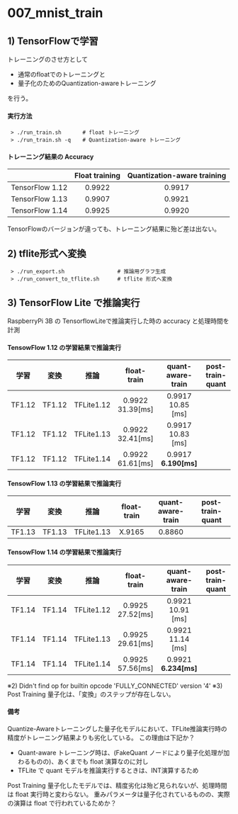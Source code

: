 # 007_mnist_train

## 1) TensorFlowで学習
トレーニングのさせ方として

- 通常のfloatでのトレーニングと
- 量子化のためのQuantization-awareトレーニング

を行う。


#### 実行方法
```
 > ./run_train.sh     　# float トレーニング
 > ./run_train.sh -q  　# Quantization-aware トレーニング
```


#### トレーニング結果の Accuracy

|                      |Float training|Quantization-aware training|
|:--------------------:|:------------:|:-------------------------:|
|TensorFlow 1.12       | 0.9922       | 0.9917                    |
|TensorFlow 1.13       | 0.9907       | 0.9921                    |
|TensorFlow 1.14       | 0.9925       | 0.9920                    |

TensorFlowのバージョンが違っても、トレーニング結果に殆ど差は出ない。


## 2) tflite形式へ変換
```
 > ./run_export.sh    　           # 推論用グラフ生成
 > ./run_convert_to_tflite.sh    　# tflite 形式へ変換
```

## 3) TensorFlow Lite で推論実行
RaspberryPi 3B の TensorflowLiteで推論実行した時の accuracy と処理時間を計測

#### TensowFlow 1.12 の学習結果で推論実行
|学習  |変換  |推論      | float-train           | quant-aware-train         | post-train-quant      |
|:----:|:----:|:--------:| :-------------------: | :-----------------------: | :-------------------: |
|TF1.12|TF1.12|TFLite1.12| 0.9922 <br> 31.39[ms] | 0.9917 <br>  10.85 [ms]   |                       |
|TF1.12|TF1.12|TFLite1.13| 0.9922 <br> 32.41[ms] | 0.9917 <br>  10.83 [ms]   |                       |
|TF1.12|TF1.12|TFLite1.14| 0.9922 <br> 61.61[ms] | 0.9917 <br> **6.190[ms]** |                       |


#### TensowFlow 1.13 の学習結果で推論実行
|学習  |変換  |推論      | float-train           | quant-aware-train         | post-train-quant      |
|:----:|:----:|:--------:| :-------------------: | :-----------------------: | :-------------------: |
|TF1.13|TF1.13|TFLite1.13| X.9165                | 0.8860                    |                       |



#### TensowFlow 1.14 の学習結果で推論実行
|学習  |変換  |推論      | float-train           | quant-aware-train         | post-train-quant      |
|:----:|:----:|:--------:| :-------------------: | :-----------------------: | :-------------------: |
|TF1.14|TF1.14|TFLite1.12| 0.9925 <br> 27.52[ms] | 0.9921 <br>  10.91 [ms]   |                       |
|TF1.14|TF1.14|TFLite1.13| 0.9925 <br> 29.61[ms] | 0.9921 <br>  11.14 [ms]   |                       |
|TF1.14|TF1.14|TFLite1.14| 0.9925 <br> 57.56[ms] | 0.9921 <br> **6.234[ms]** |                       |


※2) Didn't find op for builtin opcode 'FULLY_CONNECTED' version '4'
※3) Post Training 量子化は、「変換」のステップが存在しない。


#### 備考
Quantize-Awareトレーニングした量子化モデルにおいて、TFLite推論実行時の精度がトレーニング結果よりも劣化している。
この理由は下記か？
- Quant-aware トレーニング時は、(FakeQuant ノードにより量子化処理が加わるものの)、あくまでも float 演算なのに対し
- TFLite で quant モデルを推論実行するときは、INT演算するため

Post Training 量子化したモデルでは、精度劣化は殆ど見られないが、処理時間は float 実行時と変わらない。
重みパラメータは量子化されているものの、実際の演算は float で行われているためか？
